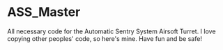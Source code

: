 # ASS_Master
All necessary code for the Automatic Sentry System Airsoft Turret. I love copying other peoples' code, so here's mine. Have fun and be safe!
